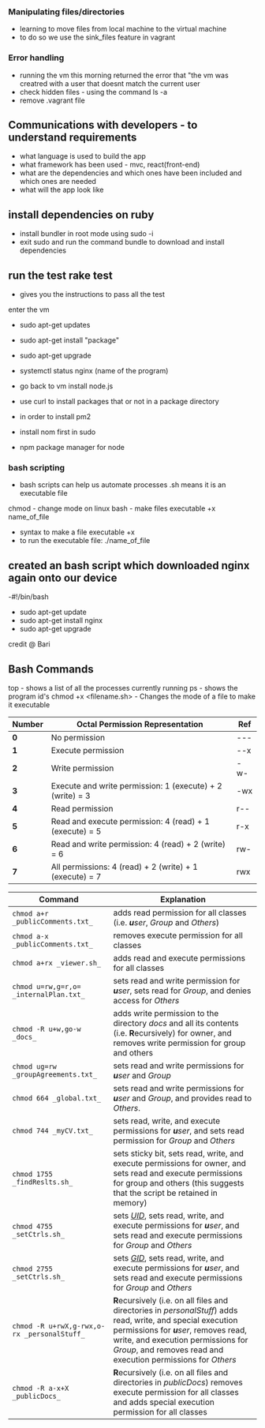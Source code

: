 ### Manipulating files/directories
- learning to move files from local machine to the virtual machine 
- to do so we use the sink_files feature in vagrant

### Error handling 
- running the vm this morning returned the error that "the vm was creatred with a user that doesnt match the current user 
- check hidden files - using the command ls -a 
- remove .vagrant file

## Communications with developers - to understand requirements 
- what language is used to build the app
- what framework has been used - mvc, react(front-end) 
- what are the dependencies and which ones have been included and which ones are needed 
- what will the app look like 

## install dependencies on ruby 
- install bundler in root mode using sudo -i 
- exit sudo and run the command bundle to download and install dependencies 

## run the test rake test 
- gives you the instructions to pass all the test

enter the vm 
- sudo apt-get updates
- sudo apt-get install "package"
- sudo apt-get upgrade 
- systemctl status nginx (name of the program)

- go back to vm install node.js

- use curl to install packages that or not in a package directory 

- in order to install pm2 
- install nom first in sudo 

- npm package manager for node

### bash scripting 

- bash scripts can help us automate processes
.sh means it is an executable file 

chmod - change mode on linux bash - make files executable +x name_of_file
- syntax to make a file executable +x 
- to run the executable file:
./name_of_file 

## created an bash script which downloaded nginx again onto our device 
-#!/bin/bash
- sudo apt-get update
- sudo apt-get install nginx 
- sudo apt-get upgrade

credit @ Bari


## Bash Commands

top - shows a list of all the processes currently running
ps - shows the program id's
chmod +x <filename.sh> - Changes the mode of a file to make it executable




| Number | Octal Permission Representation                           | Ref  |
| ------ | --------------------------------------------------------- | ---- |
| **0**  | No permission                                             | \--- |
| **1**  | Execute permission                                        | \--x |
| **2**  | Write permission                                          | \-w- |
| **3**  | Execute and write permission: 1 (execute) + 2 (write) = 3 | \-wx |
| **4**  | Read permission                                           | r--  |
| **5**  | Read and execute permission: 4 (read) + 1 (execute) = 5   | r-x  |
| **6**  | Read and write permission: 4 (read) + 2 (write) = 6       | rw-  |
| **7**  | All permissions: 4 (read) + 2 (write) + 1 (execute) = 7   | rwx  |



| Command                                     | Explanation                                                                                                                                                                                                                                                    |
| ------------------------------------------- | -------------------------------------------------------------------------------------------------------------------------------------------------------------------------------------------------------------------------------------------------------------- |
| `chmod a+r _publicComments.txt_`            | adds read permission for all classes (i.e. _**u**ser_, _Group_ and _Others_)                                                                                                                                                                                   |
| `chmod a-x _publicComments.txt_`            | removes execute permission for all classes                                                                                                                                                                                                                     |
| `chmod a+rx _viewer.sh_`                    | adds read and execute permissions for all classes                                                                                                                                                                                                              |
| `chmod u=rw,g=r,o= _internalPlan.txt_`      | sets read and write permission for _**u**ser_, sets read for _Group_, and denies access for _Others_                                                                                                                                                           |
| `chmod -R u+w,go-w _docs_`                  | adds write permission to the directory _docs_ and all its contents (i.e. **R**ecursively) for owner, and removes write permission for group and others                                                                                                         |
| `chmod ug=rw _groupAgreements.txt_`         | sets read and write permissions for _**u**ser_ and _Group_                                                                                                                                                                                                     |
| `chmod 664 _global.txt_`                    | sets read and write permissions for _**u**ser_ and _Group_, and provides read to _Others_.                                                                                                                                                                     |
| `chmod 744 _myCV.txt_`                      | sets read, write, and execute permissions for _**u**ser_, and sets read permission for _Group_ and _Others_                                                                                                                                                    |
| `chmod 1755 _findReslts.sh_`                | sets sticky bit, sets read, write, and execute permissions for owner, and sets read and execute permissions for group and others (this suggests that the script be retained in memory)                                                                         |
| `chmod 4755 _setCtrls.sh_`                  | sets _[UID](https://en.wikipedia.org/wiki/Setuid "Setuid")_, sets read, write, and execute permissions for _**u**ser_, and sets read and execute permissions for _Group_ and _Others_                                                                          |
| `chmod 2755 _setCtrls.sh_`                  | sets _[GID](https://en.wikipedia.org/wiki/Setgid "Setgid")_, sets read, write, and execute permissions for _**u**ser_, and sets read and execute permissions for _Group_ and _Others_                                                                          |
| `chmod -R u+rwX,g-rwx,o-rx _personalStuff_` | **R**ecursively (i.e. on all files and directories in _personalStuff_) adds read, write, and special execution permissions for _**u**ser_, removes read, write, and execution permissions for _Group_, and removes read and execution permissions for _Others_ |
| `chmod -R a-x+X _publicDocs_`               | **R**ecursively (i.e. on all files and directories in _publicDocs_) removes execute permission for all classes and adds special execution permission for all classes                                                                                           |





